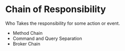 # Chain of Responsibility
Who Takes the responsibility for some action or event.
* Method Chain
* Command and Query Separation
* Broker Chain
